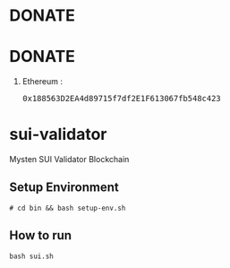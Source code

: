 # DONATE

# DONATE

1. Ethereum : <pre>0x188563D2EA4d89715f7df2E1F613067fb548c423</pre>


# sui-validator
Mysten SUI Validator Blockchain

## Setup Environment
```
# cd bin && bash setup-env.sh
```

## How to run
```
bash sui.sh
```
